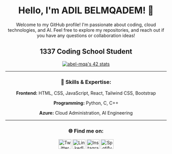 <div align="center">

# Hello, I'm ADIL BELMQADEM! 👋

Welcome to my GitHub profile! I'm passionate about coding, cloud technologies, and AI. Feel free to explore my repositories, and reach out if you have any questions or collaboration ideas!

## 1337 Coding School Student

[![abel-mqa's 42 stats](https://badge.mediaplus.ma/binary/abel-mqa)](https://github.com/oakoudad/badge42)

---

### 🚀 Skills & Expertise:
**Frontend:** HTML, CSS, JavaScript, React, Tailwind CSS, Bootstrap  

**Programming:** Python, C, C++

**Azure:** Cloud Administration, AI Engineering

---

### 🌐 Find me on:

<p align="center">
  <a href="https://twitter.com/adiiilbe" target="_blank"><img align="center" src="https://cdn.jsdelivr.net/npm/simple-icons@3.0.1/icons/twitter.svg" alt="Twitter" height="30" width="40" /></a>
  <a href="https://www.linkedin.com/in/adil-belmqadem-8986332a0/" target="_blank"><img align="center" src="https://cdn.jsdelivr.net/npm/simple-icons@3.0.1/icons/linkedin.svg" alt="LinkedIn" height="30" width="40" /></a>
  <a href="https://www.instagram.com/adil________03/" target="_blank"><img align="center" src="https://cdn.jsdelivr.net/npm/simple-icons@3.0.1/icons/instagram.svg" alt="Instagram" height="30" width="40" /></a>
  <a href="https://open.spotify.com/user/4yrzzwvaro64s396ojjnecwwk" target="_blank"><img align="center" src="https://cdn.jsdelivr.net/npm/simple-icons@3.0.1/icons/spotify.svg" alt="Spotify" height="30" width="40" /></a>
</p>

</div>
